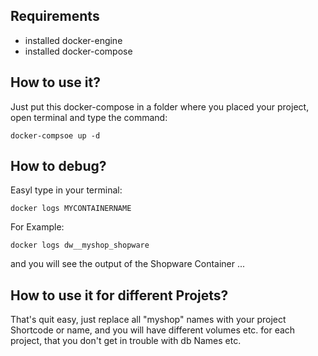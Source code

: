 ## Requirements
 - installed docker-engine
 - installed docker-compose 

## How to use it?
Just put this docker-compose in a folder where you placed your project, 
open terminal and type the command:
```
docker-compsoe up -d
```

## How to debug?
Easyl type in your terminal:
```
docker logs MYCONTAINERNAME
```
For Example: 
```
docker logs dw__myshop_shopware
```
and you will see the output of the Shopware Container ...

## How to use it for different Projets?
That's quit easy, just replace all "myshop" names with your project Shortcode or name, and you will have different volumes etc. for each project, that you don't get in trouble with db Names etc.